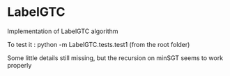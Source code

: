 # LabelGTC
Implementation of LabelGTC algorithm

To test it : python -m LabelGTC.tests.test1
(from the root folder)

Some little details still missing, but the recursion on minSGT seems to work properly
